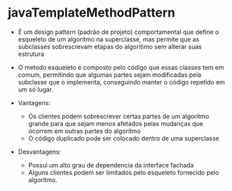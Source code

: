 # javaTemplateMethodPattern

* É um design pattern (padrão de projeto) comportamental que define o esqueleto de um algoritmo na superclasse, mas permite que as subclasses sobrescrevam etapas do algoritimo sem alterar suas estrutura

* O metodo esqueleto é composto pelo código que essas classes tem em comum, permitindo que algumas partes sejam modificadas pela subclasse que o implementa, conseguindo manter o código repetido em um só lugar.

* Vantagens:
  * Os clientes podem sobrescrever certas partes de um algoritmo grande para que sejam menos afetados pelas mudanças que ocorrem em outras partes do algoritmo
  * O código duplicado pode ser colocado dentro de uma superclasse
  
* Desvantagens:
  * Possui um alto grau de dependencia da interface fachada
  * Alguns clientes podem ser limitados pelo esqueleto fornecido pelo algoritmo.

